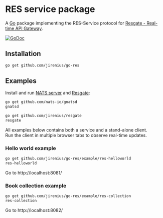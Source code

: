 # RES service package

A [Go](http://golang.org) package implementing the RES-Service protocol for [Resgate - Real-time API Gateway](https://github.com/jirenius/resgate).

[![GoDoc](https://godoc.org/github.com/jirenius/go-res?status.svg)](http://godoc.org/github.com/jirenius/go-res)

## Installation

```bash
go get github.com/jirenius/go-res
```

## Examples

Install and run [NATS server](https://nats.io/download/nats-io/gnatsd/) and [Resgate](https://github.com/jirenius/resgate):

```bash
go get github.com/nats-io/gnatsd
gnatsd
```
```bash
go get github.com/jirenius/resgate
resgate
```

All examples below contains both a service and a stand-alone client.  
Run the client in multiple browser tabs to observe real-time updates.

### Hello world example

```bash
go get github.com/jirenius/go-res/example/res-helloworld
res-helloworld
```

Go to http://localhost:8081/

### Book collection example

```bash
go get github.com/jirenius/go-res/example/res-collection
res-collection
```

Go to http://localhost:8082/
